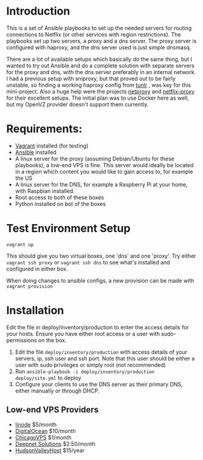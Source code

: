 # Introduction
This is a set of Ansible playbooks to set up the needed servers for routing connections to Netflix (or other services with region restrictions). The playbooks set up two servers, a proxy and a dns server. The proxy server is configured with haproxy, and the dns server used is just simple dnsmasq.

There are a lot of available setups which basically do the same thing, but I wanted to try out Ansible and do a complete solution with separate servers for the proxy and dns, with the dns server preferably in an internal network. I had a previous setup with sniproxy, but that proved out to be fairly unstable, so finding a working haproxy config from [tunlr](https://github.com/trick77/tunlr-style-dns-unblocking) , was key for this mini-project. Also a huge help were the projects [netproxy](https://github.com/skorokithakis/netproxy) and [netflix-proxy](https://github.com/ab77/netflix-proxy) for their excellent setups. The initial plan was to use Docker here as well, but my OpenVZ provider doesn't support them currently.

# Requirements:
* [Vagrant](http://www.vagrantup.com/downloads) installed (for testing)
* [Ansible](http://docs.ansible.com/ansible/intro_installation.html) installed
* A linux server for the proxy (assuming Debian/Ubuntu for these playbooks), a low-end VPS is fine. This server would ideally be located in a region which content you would like to gain access to, for example the US
* A linux server for the DNS, for example a Raspberry Pi at your home, with Raspbian installed.
* Root access to both of these boxes
* Python installed on bot of the boxes

# Test Environment Setup
```
vagrant up
```

This should give you two virtual boxes, one 'dns' and one 'proxy'. Try either 
```vagrant ssh proxy``` or ```vagrant ssh dns``` to see what's installed and configured in either box.

When doing changes to ansible configs, a new provision can be made with ```vagrant provision```

# Installation
Edit the file in deploy/inventory/production to enter the access details for your hosts. Ensure you have either root access or a user with sudo-permissions on the box.

1. Edit the file ```deploy/inventory/production``` with access details of your servers, ip, ssh user and ssh port. Note that this user should be either a user with sudo privileges or simply root (not recommended)
2. Run ```ansible-playbook -i deploy/inventory/production deploy/site.yml``` to deploy
3. Configure your clients to use the DNS server as their primary DNS, either manually or through DHCP.

## Low-end VPS Providers
* [linode](https://www.linode.com/) $5/month
* [DigitalOcean](https://www.digitalocean.com/) $10/month
* [ChicagoVPS](http://chicagovps.net/) $1/month
* [Deepnet Solutions](https://www.deepnetsolutions.com/kvm-vps.html) $2.50/month
* [HudsonValleyHost](http://hudsonvalleyhost.com/vps.php) $15/year
